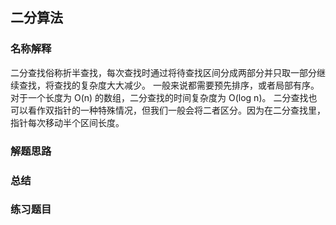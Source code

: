 ## 二分算法

### 名称解释

二分查找俗称折半查找，每次查找时通过将待查找区间分成两部分并只取一部分继续查找，将查找的复杂度大大减少。
一般来说都需要预先排序，或者局部有序。
对于一个长度为 O(n) 的数组，二分查找的时间复杂度为 O(log n)。
二分查找也可以看作双指针的一种特殊情况，但我们一般会将二者区分。因为在二分查找里，指针每次移动半个区间长度。

### 解题思路

  

### 总结


### 练习题目


  


